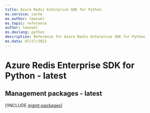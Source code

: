 ```yaml
---
title: Azure Redis Enterprise SDK for Python
ms.service: cache
ms.author: lmazuel
ms.topic: reference
author: lmazuel
ms.devlang: python
description: Reference for Azure Redis Enterprise SDK for Python
ms.data: 07/27/2022
---
```

# Azure Redis Enterprise SDK for Python - latest

## Management packages - latest
[!INCLUDE [mgmt-packages](redis-enterprise-mgmt-index.md)]